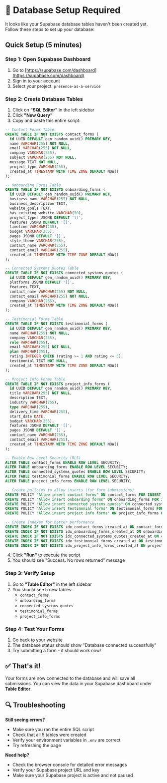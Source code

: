 # 🚨 Database Setup Required

It looks like your Supabase database tables haven't been created yet. Follow these steps to set up your database:

## Quick Setup (5 minutes)

### Step 1: Open Supabase Dashboard
1. Go to [https://supabase.com/dashboard](https://supabase.com/dashboard)
2. Sign in to your account
3. Select your project: `presence-as-a-service`

### Step 2: Create Database Tables
1. Click on **"SQL Editor"** in the left sidebar
2. Click **"New Query"**
3. Copy and paste this entire script:

```sql
-- Contact Forms Table
CREATE TABLE IF NOT EXISTS contact_forms (
  id UUID DEFAULT gen_random_uuid() PRIMARY KEY,
  name VARCHAR(255) NOT NULL,
  email VARCHAR(255) NOT NULL,
  company VARCHAR(255),
  subject VARCHAR(255) NOT NULL,
  message TEXT NOT NULL,
  project_type VARCHAR(255),
  created_at TIMESTAMP WITH TIME ZONE DEFAULT NOW()
);

-- Onboarding Forms Table
CREATE TABLE IF NOT EXISTS onboarding_forms (
  id UUID DEFAULT gen_random_uuid() PRIMARY KEY,
  business_name VARCHAR(255) NOT NULL,
  business_description TEXT,
  website_goals TEXT,
  has_existing_website VARCHAR(50),
  project_types JSONB DEFAULT '[]',
  features JSONB DEFAULT '[]',
  timeline VARCHAR(255),
  budget VARCHAR(255),
  pages JSONB DEFAULT '[]',
  style_theme VARCHAR(255),
  contact_name VARCHAR(255),
  contact_email VARCHAR(255),
  created_at TIMESTAMP WITH TIME ZONE DEFAULT NOW()
);

-- Connected Systems Quotes Table
CREATE TABLE IF NOT EXISTS connected_systems_quotes (
  id UUID DEFAULT gen_random_uuid() PRIMARY KEY,
  platforms JSONB DEFAULT '[]',
  features TEXT,
  contact_name VARCHAR(255) NOT NULL,
  contact_email VARCHAR(255) NOT NULL,
  company VARCHAR(255),
  created_at TIMESTAMP WITH TIME ZONE DEFAULT NOW()
);

-- Testimonial Forms Table
CREATE TABLE IF NOT EXISTS testimonial_forms (
  id UUID DEFAULT gen_random_uuid() PRIMARY KEY,
  name VARCHAR(255) NOT NULL,
  company VARCHAR(255),
  role VARCHAR(255),
  email VARCHAR(255) NOT NULL,
  plan VARCHAR(255),
  rating INTEGER CHECK (rating >= 1 AND rating <= 5),
  testimonial TEXT NOT NULL,
  created_at TIMESTAMP WITH TIME ZONE DEFAULT NOW()
);

-- Project Info Forms Table
CREATE TABLE IF NOT EXISTS project_info_forms (
  id UUID DEFAULT gen_random_uuid() PRIMARY KEY,
  title VARCHAR(255) NOT NULL,
  description TEXT,
  industry VARCHAR(255),
  type VARCHAR(255),
  delivery_time VARCHAR(255),
  start_date DATE,
  budget VARCHAR(255),
  features JSONB DEFAULT '[]',
  pages JSONB DEFAULT '[]',
  contact_name VARCHAR(255),
  contact_email VARCHAR(255),
  created_at TIMESTAMP WITH TIME ZONE DEFAULT NOW()
);

-- Enable Row Level Security (RLS)
ALTER TABLE contact_forms ENABLE ROW LEVEL SECURITY;
ALTER TABLE onboarding_forms ENABLE ROW LEVEL SECURITY;
ALTER TABLE connected_systems_quotes ENABLE ROW LEVEL SECURITY;
ALTER TABLE testimonial_forms ENABLE ROW LEVEL SECURITY;
ALTER TABLE project_info_forms ENABLE ROW LEVEL SECURITY;

-- Create policies to allow inserts (for form submissions)
CREATE POLICY "Allow insert contact forms" ON contact_forms FOR INSERT WITH CHECK (true);
CREATE POLICY "Allow insert onboarding forms" ON onboarding_forms FOR INSERT WITH CHECK (true);
CREATE POLICY "Allow insert connected systems quotes" ON connected_systems_quotes FOR INSERT WITH CHECK (true);
CREATE POLICY "Allow insert testimonial forms" ON testimonial_forms FOR INSERT WITH CHECK (true);
CREATE POLICY "Allow insert project info forms" ON project_info_forms FOR INSERT WITH CHECK (true);

-- Create indexes for better performance
CREATE INDEX IF NOT EXISTS idx_contact_forms_created_at ON contact_forms(created_at);
CREATE INDEX IF NOT EXISTS idx_onboarding_forms_created_at ON onboarding_forms(created_at);
CREATE INDEX IF NOT EXISTS idx_connected_systems_quotes_created_at ON connected_systems_quotes(created_at);
CREATE INDEX IF NOT EXISTS idx_testimonial_forms_created_at ON testimonial_forms(created_at);
CREATE INDEX IF NOT EXISTS idx_project_info_forms_created_at ON project_info_forms(created_at);
```

4. Click **"Run"** to execute the script
5. You should see "Success. No rows returned" message

### Step 3: Verify Setup
1. Go to **"Table Editor"** in the left sidebar
2. You should see 5 new tables:
   - `contact_forms`
   - `onboarding_forms` 
   - `connected_systems_quotes`
   - `testimonial_forms`
   - `project_info_forms`

### Step 4: Test Your Forms
1. Go back to your website
2. The database status should show "Database connected successfully"
3. Try submitting a form - it should work now!

## ✅ That's it!

Your forms are now connected to the database and will save all submissions. You can view the data in your Supabase dashboard under **Table Editor**.

## 🔍 Troubleshooting

**Still seeing errors?**
- Make sure you ran the entire SQL script
- Check that all 5 tables were created
- Verify your environment variables in `.env` are correct
- Try refreshing the page

**Need help?**
- Check the browser console for detailed error messages
- Verify your Supabase project URL and key
- Make sure your Supabase project is active and not paused
